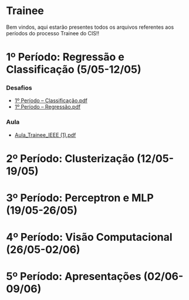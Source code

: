 # Trainee

Bem vindos, aqui estarão presentes todos os arquivos referentes aos períodos do processo Trainee do CIS!!
# 1º Período: Regressão e Classificação (5/05-12/05)
### Desafios
- [1º Período – Classificação.pdf](./1º%20Período%20-%20Classificação.pdf)
- [1º Período – Regressão.pdf](./1º%20Período%20-%20Regressão.pdf)
### Aula
- [Aula_Trainee_IEEE (1).pdf](./Aula_Trainee_IEEE%20(1).pdf)
# 2º Período: Clusterização (12/05-19/05)
# 3º Período: Perceptron e MLP (19/05-26/05)
# 4º Período: Visão Computacional (26/05-02/06)
# 5º Período: Apresentações (02/06-09/06)
